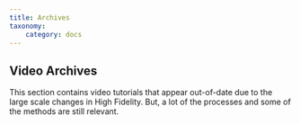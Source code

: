 ```yaml
---
title: Archives
taxonomy:
    category: docs
---
```


## Video Archives

This section contains video tutorials that appear out-of-date due to the large scale changes in High Fidelity. But, a lot of the processes and some of the methods are still relevant.
